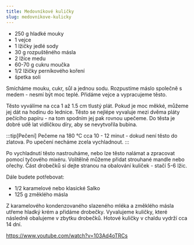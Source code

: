 ```yaml
---
title: Medovníkové kuličky
slug: medovnikove-kulicky
---
```


- 250 g hladké mouky
- 1 vejce
- 1 lžičky jedlé sody
- 30 g rozpuštěného másla
- 2 lžíce medu
- 60-70 g cukru moučka
- 1/2 lžičky perníkového koření
- špetka soli

Smícháme mouku, cukr, sůl a jednou sodu. Rozpustíme máslo společně s medem - nesmí být moc teplé. Přidáme vejce a
vypracujeme těsto.

Těsto vyválíme na cca 1 až 1.5 cm tlustý plát. Pokud je moc měkké, můžeme jej dát na hodinu do lednice. Těsto se nejlépe
vyvaluje mezi dvěma pláty pečícího papíru - na tom spodním jej pak rovnou upečeme. Do těsta je dobré udě lat vidličkou
díry, aby se nevytvořila bubina.

:::tip[Pečení]
Pečeme na 180 °C cca 10 - 12 minut - dokud není těsto do zlatova. Po upečení necháme zcela vychladnout.
:::

Po vychladnutí těsto nastrouháme, nebo lze těsto nalámat a zpracovat pomocí tyčového mixéru. Volitělně můžeme přidat
strouhané mandle nebo ořechy. Část drobečků si dejte stranou na obalování kuliček - stačí 5-6 lžic.

Dále budete potřebovat:

- 1/2 karamelové nebo klasické Salko
- 125 g změklého másla

Z karamelového kondenzovaného slazeného mléka a změklého másla utřeme hladký krém a přidáme drobečky. Vyvalujeme
kuličky, které následně obalujeme v zbytku drobečků. Hotové kuličky v chaldu vydrží cca 14 dní.

https://www.youtube.com/watch?v=103Ad4oTRCs